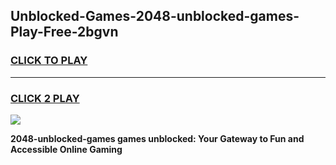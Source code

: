 
## Unblocked-Games-2048-unblocked-games-Play-Free-2bgvn
<h3>
<a href="https://premium76.site?title=2048-unblocked-games&ref=19M">CLICK TO PLAY</a></h3>
<hr>

<h3>
<a href="https://premium76.site?title=2048-unblocked-games&ref=19M">CLICK 2 PLAY</a>
  
</h3>

<a href="https://premium76.site?title=2048-unblocked-games&ref=19M"><img src="https://clearcache.store/games.png"></a>


**2048-unblocked-games games unblocked: Your Gateway to Fun and Accessible Online Gaming**
